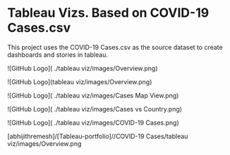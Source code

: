 #  Tableau Vizs. Based on COVID-19 Cases.csv

This project uses the COVID-19 Cases.csv as the source dataset to create dashboards and stories in tableau.

![GitHub Logo]( ./tableau viz/images/Overview.png)

![GitHub Logo](tableau viz/images/Overview.png)

![GitHub Logo]( ./tableau viz/images/Cases Map View.png)

![GitHub Logo]( ./tableau viz/images/Cases vs Country.png)

![GitHub Logo]( ./tableau viz/images/COVID-19 Cases.png)


[abhijithremesh]/[Tableau-portfolio]//COVID-19 Cases/tableau viz/images/Overview.png
